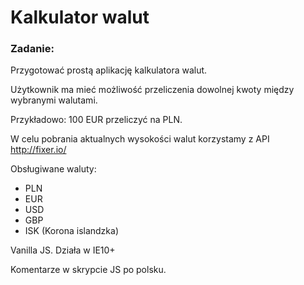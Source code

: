 # Kalkulator walut
### Zadanie:
Przygotować prostą aplikację kalkulatora walut.

Użytkownik ma mieć możliwość przeliczenia dowolnej kwoty między wybranymi walutami.

Przykładowo: 100 EUR przeliczyć na PLN.

W celu pobrania aktualnych wysokości walut korzystamy z API http://fixer.io/

Obsługiwane waluty:
- PLN
- EUR
- USD
- GBP
- ISK (Korona islandzka)

Vanilla JS. Działa w IE10+

Komentarze w skrypcie JS po polsku.